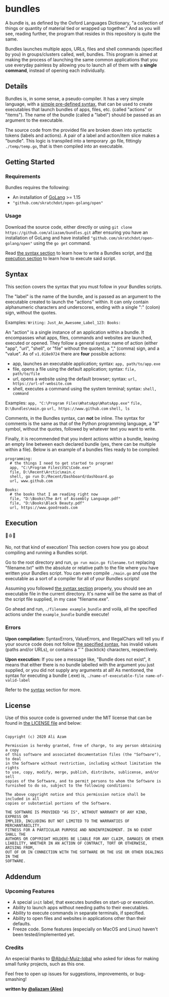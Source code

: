 # bundles
A bundle is, as defined by the Oxford Languages Dictionary, "a collection of things or quantity of material tied or wrapped up together." And as you will see, reading further, the program that resides in this repository is quite the same.

Bundles launches multiple apps, URLs, files and shell commands (specified by you) in groups/clusters called, well, bundles. This program is aimed at making the process of launching the same common applications that you use everyday painless by allowing you to launch all of them with a **single command**, instead of opening each individually.

## Details
Bundles is, in some sense, a pseudo-compiler. It has a very simple language, with a [simple pre-defined syntax](#syntax), that can be used to create executables that launch bundles of apps, files, etc. (called "actions" or "items"). The name of the bundle (called a "label") should be passed as an argument to the executable.

The source code from the provided file are broken down into syntactic tokens (labels and actions). A pair of a label and action/item slice makes a "bundle". This logic is transpiled into a temporary .go file, fittingly `./temp/temp.go`, that is then compiled into an executable.

## Getting Started
### Requirements
Bundles requires the following:
* An installation of [GoLang](https://golang.org/dl/) >= 1.15
* `"github.com/skratchdot/open-golang/open"`

### Usage
Download the source code, either directly or using `git clone https://github.com/aliazam/bundles.git` after ensuring you have an installation of GoLang and have installed `"github.com/skratchdot/open-golang/open"` using the `go get` command.

Read [the syntax section](#syntax) to learn how to write a Bundles script, and [the execution section](#execution) to learn how to execute said script.

## Syntax
This section covers the syntax that you must follow in your Bundles scripts.

The "label" is the name of the bundle, and is passed as an argument to the executable created to launch the "actions" within. It can only contain alphanumeric characters and underscores, ending with a single ":" (colon) sign, without the quotes.

Examples: `Writing:` `Just_An_Awesome_Label_123:` `Books:`

An "action" is a single instance of an application within a bundle. It encompasses what apps, files, commands and websites are launched, executed or opened. They follow a general syntax: name of action (either "app", "url", "shell", or "file" without the quotes), a "," (comma) sign, and a "value". As of `v1.018e9724` there are **four** possible actions:
* app, launches an executable application; syntax: `app, path/to/app.exe`
* file, opens a file using the default application; syntax: `file, path/to/file`
* url, opens a website using the default browser; syntax: `url, https://url-of-website.com`
* shell, executes a command using the system terminal; syntax: `shell, command`

Examples:
`app, "C:\Program Files\WhatsApp\WhatsApp.exe"` `file, D:\Bundles\main.go` `url, https://www.github.com` `shell, ls`

Comments, in the Bundles syntax, can **not** be inline. The syntax for comments is the same as that of the Python programming language, a "#" symbol, without the quotes, followed by whatever text you want to write.

Finally, it is recommended that you indent actions within a bundle, leaving an empty line between each declared bundle (yes, there can be multiple within a file). Below is an example of a bundles files ready to be compiled:

```
programming:
  # the things I need to get started to program!
  app, "C:\Program Files\VSC\Code.exe"
  file, D:\Recent\Arctic\main.c
  shell, go run D:/Recent/Dashboard/dashboard.go
  url, www.github.com
  
Books:
  # the books that I am reading right now
  file, "D:\Books\The Art of Assembly Language.pdf"
  file, "D:\Books\Black Beauty.pdf"
  url, https://www.goodreads.com
```

## Execution
🔪🩸💀

No, not that kind of execution! This section covers how you go about compiling and running a Bundles script.

Go to the root directory and run, `go run main.go filename.txt` replacing "filename.txt" with the absolute or relative path to the file where you have written your Bundles script. You can even compile `./main.go` and use the executable as a sort of a compiler for all of your Bundles scripts!

Assuming you followed [the syntax section](#syntax) properly, you should see an executable file in the current directory. It's name will be the same as that of the script file supplied, in my case "filename.exe".

Go ahead and run, `./filename example_bundle` and voilà, all the specified actions under the `example_bundle` bundle execute!

### Errors
**Upon compilation:**
SyntaxErrors, ValueErrors, and IllegalChars will tell you if your source code does not follow [the specified syntax](#syntax), has invalid values (paths and/or URLs), or contains a  "\`" (backtick) characters, respectively.

**Upon execution:**
If you see a message like, "Bundle does not exist", it means that either there is no bundle labelled with the argument you just supplied, or you did not supply any arguments at all! As mentioned, the syntax for executing a bundle (.exe) is, `./name-of-executable-file name-of-valid-label`

Refer to the [syntax](#syntax) section for more.

## License
Use of this source code is governed under the MIT license that can be found in [the LICENSE file](https://github.com/aliazam/bundles/blob/main/LICENSE) and below:
```MIT License

Copyright (c) 2020 Ali Azam

Permission is hereby granted, free of charge, to any person obtaining a copy
of this software and associated documentation files (the "Software"), to deal
in the Software without restriction, including without limitation the rights
to use, copy, modify, merge, publish, distribute, sublicense, and/or sell
copies of the Software, and to permit persons to whom the Software is
furnished to do so, subject to the following conditions:

The above copyright notice and this permission notice shall be included in all
copies or substantial portions of the Software.

THE SOFTWARE IS PROVIDED "AS IS", WITHOUT WARRANTY OF ANY KIND, EXPRESS OR
IMPLIED, INCLUDING BUT NOT LIMITED TO THE WARRANTIES OF MERCHANTABILITY,
FITNESS FOR A PARTICULAR PURPOSE AND NONINFRINGEMENT. IN NO EVENT SHALL THE
AUTHORS OR COPYRIGHT HOLDERS BE LIABLE FOR ANY CLAIM, DAMAGES OR OTHER
LIABILITY, WHETHER IN AN ACTION OF CONTRACT, TORT OR OTHERWISE, ARISING FROM,
OUT OF OR IN CONNECTION WITH THE SOFTWARE OR THE USE OR OTHER DEALINGS IN THE
SOFTWARE.
```
## Addendum
### Upcoming Features
* A special `init` label, that executes bundles on start-up or execution.
* Ability to launch apps without needing paths to their executables.
* Ability to execute commands in separate terminals, if specified.
* Ability to open files and websites in applications other than their defaults.
* Freeze code. Some features (especially on MacOS and Linux) haven't been tested/implemented yet.
### Credits
An especial thanks to [@Abdul-Muiz-Iqbal](https://github.com/Abdul-Muiz-Iqbal) who asked for ideas for making small funky projects, such as this one.

Feel free to open up issues for suggestions, improvements, or bug-smashing!

**written by [@aliazam (Alee)](https://www.github.com/aliazam)**

